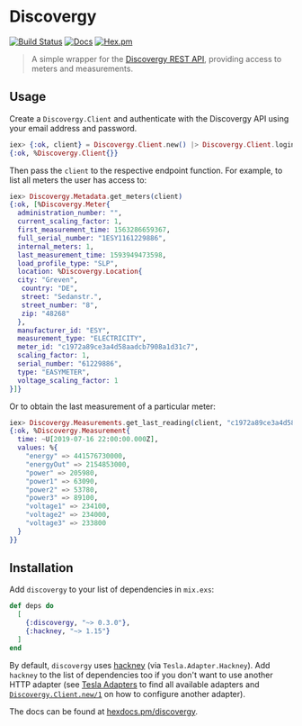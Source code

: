 # Discovergy

[![Build Status](https://github.com/adriankumpf/discovergy/workflows/CI/badge.svg)](https://github.com/adriankumpf/discovergy/actions)
[![Docs](https://img.shields.io/badge/hex-docs-green.svg?style=flat)](https://hexdocs.pm/discovergy)
[![Hex.pm](https://img.shields.io/hexpm/v/discovergy?color=%23714a94)](http://hex.pm/packages/discovergy)

<!-- MDOC !-->

> A simple wrapper for the [Discovergy REST API](https://api.discovergy.com/docs/), providing access to meters and measurements.

## Usage

Create a `Discovergy.Client` and authenticate with the Discovergy API using your email address and password.

```elixir
iex> {:ok, client} = Discovergy.Client.new() |> Discovergy.Client.login(email, password)
{:ok, %Discovergy.Client{}}
```

Then pass the `client` to the respective endpoint function. For example, to list all meters the user has access to:

```elixir
iex> Discovergy.Metadata.get_meters(client)
{:ok, [%Discovergy.Meter{
  administration_number: "",
  current_scaling_factor: 1,
  first_measurement_time: 1563286659367,
  full_serial_number: "1ESY1161229886",
  internal_meters: 1,
  last_measurement_time: 1593949473598,
  load_profile_type: "SLP",
  location: %Discovergy.Location{
  city: "Greven",
   country: "DE",
   street: "Sedanstr.",
   street_number: "8",
   zip: "48268"
  },
  manufacturer_id: "ESY",
  measurement_type: "ELECTRICITY",
  meter_id: "c1972a89ce3a4d58aadcb7908a1d31c7",
  scaling_factor: 1,
  serial_number: "61229886",
  type: "EASYMETER",
  voltage_scaling_factor: 1
}]}
```

Or to obtain the last measurement of a particular meter:

```elixir
iex> Discovergy.Measurements.get_last_reading(client, "c1972a89ce3a4d58aadcb7908a1d31c7")
{:ok, %Discovergy.Measurement{
  time: ~U[2019-07-16 22:00:00.000Z],
  values: %{
    "energy" => 441576730000,
    "energyOut" => 2154853000,
    "power" => 205980,
    "power1" => 63090,
    "power2" => 53780,
    "power3" => 89100,
    "voltage1" => 234100,
    "voltage2" => 234000,
    "voltage3" => 233800
  }
}}
```

<!-- MDOC !-->

## Installation

Add `discovergy` to your list of dependencies in `mix.exs`:

```elixir
def deps do
  [
    {:discovergy, "~> 0.3.0"},
    {:hackney, "~> 1.15"}
  ]
end
```

By default, `discovergy` uses [hackney](https://github.com/benoitc/hackney) (via `Tesla.Adapter.Hackney`). Add `hackney` to the list of dependencies too if you don't want to use another HTTP adapter (see [Tesla Adapters](https://github.com/teamon/tesla#adapters) to find all available adapters and [`Discovergy.Client.new/1`](https://hexdocs.pm/discovergy/Discovergy.Client.html#new/1) on how to configure another adapter).

The docs can be found at [hexdocs.pm/discovergy](https://hexdocs.pm/discovergy).
